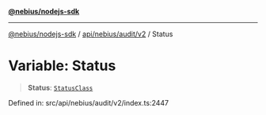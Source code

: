 [**@nebius/nodejs-sdk**](../../../../../README.md)

---

[@nebius/nodejs-sdk](../../../../../README.md) / [api/nebius/audit/v2](../README.md) / Status

# Variable: Status

> **Status**: [`StatusClass`](../type-aliases/StatusClass.md)

Defined in: src/api/nebius/audit/v2/index.ts:2447
